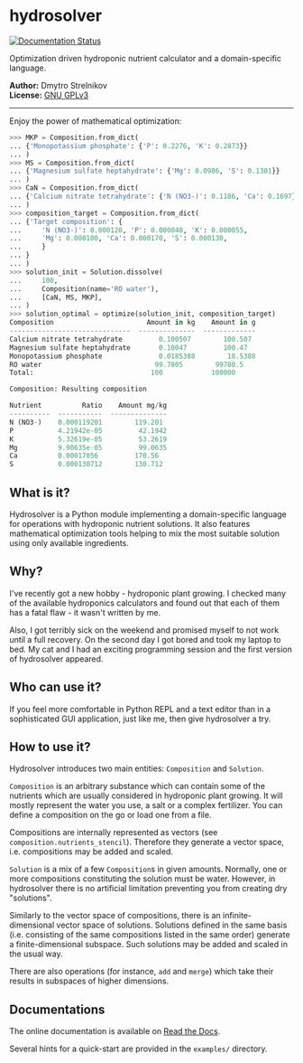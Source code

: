 hydrosolver
===========

[![Documentation Status](https://readthedocs.org/projects/hydrosolver/badge/?version=latest)](https://hydrosolver.readthedocs.io/en/latest/?badge=latest)


Optimization driven hydroponic nutrient calculator and a domain-specific language.

**Author:** Dmytro Strelnikov  
**License:** [GNU GPLv3](https://www.gnu.org/licenses/gpl-3.0.en.html)

---

Enjoy the power of mathematical optimization:

```python
>>> MKP = Composition.from_dict(
... {'Monopotassium phosphate': {'P': 0.2276, 'K': 0.2873}}
... )
>>> MS = Composition.from_dict(
... {'Magnesium sulfate heptahydrate': {'Mg': 0.0986, 'S': 0.1301}}
... )
>>> CaN = Composition.from_dict(
... {'Calcium nitrate tetrahydrate': {'N (NO3-)': 0.1186, 'Ca': 0.1697}}
... )
>>> composition_target = Composition.from_dict(
... {'Target composition': {
...     'N (NO3-)': 0.000120, 'P': 0.000040, 'K': 0.000055,
...     'Mg': 0.000100, 'Ca': 0.000170, 'S': 0.000130,
...     }
... }
... )
>>> solution_init = Solution.dissolve(
...     100,
...     Composition(name='RO water'),
...     [CaN, MS, MKP],
... )
>>> solution_optimal = optimize(solution_init, composition_target)
Composition                       Amount in kg    Amount in g
------------------------------  --------------  -------------
Calcium nitrate tetrahydrate         0.100507        100.507
Magnesium sulfate heptahydrate       0.10047         100.47
Monopotassium phosphate              0.0185388        18.5388
RO water                            99.7805        99780.5
Total:                             100            100000

Composition: Resulting composition

Nutrient          Ratio    Amount mg/kg
----------  -----------  --------------
N (NO3-)    0.000119201        119.201
P           4.21942e-05         42.1942
K           5.32619e-05         53.2619
Mg          9.90635e-05         99.0635
Ca          0.00017056         170.56
S           0.000130712        130.712
```


## What is it?

Hydrosolver is a Python module implementing a domain-specific language for operations with hydroponic nutrient solutions.
It also features mathematical optimization tools helping to mix the most suitable solution using only available ingredients.


## Why?

I've recently got a new hobby - hydroponic plant growing. I checked many of the available hydroponics calculators and found out that each of them has a fatal flaw - it wasn't written by me.

Also, I got terribly sick on the weekend and promised myself to not work until a full recovery. On the second day I got bored and took my laptop to bed. My cat and I had an exciting programming session and the first version of hydrosolver appeared.


## Who can use it?

If you feel more comfortable in Python REPL and a text editor than in a sophisticated GUI application, just like me, then give hydrosolver a try.


## How to use it?

Hydrosolver introduces two main entities: `Composition` and `Solution`. 

`Composition` is an arbitrary substance which can contain some of the nutrients which are usually considered in hydroponic plant growing.
It will mostly represent the water you use, a salt or a complex fertilizer.
You can define a composition on the go or load one from a file.

Compositions are internally represented as vectors (see `composition.nutrients_stencil`). Therefore they generate a vector space, i.e. compositions may be added and scaled.

`Solution` is a mix of a few `Composition`s in given amounts.
Normally, one or more compositions constituting the solution must be water.
However, in hydrosolver there is no artificial limitation preventing you from creating dry "solutions".

Similarly to the vector space of compositions, there is an infinite-dimensional vector space of solutions.
Solutions defined in the same basis (i.e. consisting of the same compositions listed in the same order) generate a finite-dimensional subspace.
Such solutions may be added and scaled in the usual way.

There are also operations (for instance, `add` and `merge`) which take their results in subspaces of higher dimensions.


## Documentations

The online documentation is available on [Read the Docs](https://hydrosolver.readthedocs.io/).

Several hints for a quick-start are provided in the `examples/` directory.
